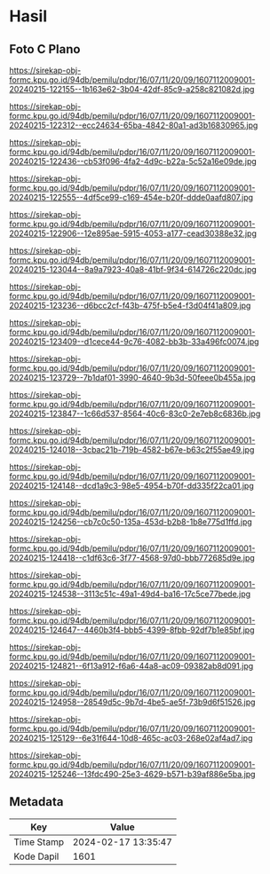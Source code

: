# Hasil

## Foto C Plano

https://sirekap-obj-formc.kpu.go.id/94db/pemilu/pdpr/16/07/11/20/09/1607112009001-20240215-122155--1b163e62-3b04-42df-85c9-a258c821082d.jpg

https://sirekap-obj-formc.kpu.go.id/94db/pemilu/pdpr/16/07/11/20/09/1607112009001-20240215-122312--ecc24634-65ba-4842-80a1-ad3b16830965.jpg

https://sirekap-obj-formc.kpu.go.id/94db/pemilu/pdpr/16/07/11/20/09/1607112009001-20240215-122436--cb53f096-4fa2-4d9c-b22a-5c52a16e09de.jpg

https://sirekap-obj-formc.kpu.go.id/94db/pemilu/pdpr/16/07/11/20/09/1607112009001-20240215-122555--4df5ce99-c169-454e-b20f-ddde0aafd807.jpg

https://sirekap-obj-formc.kpu.go.id/94db/pemilu/pdpr/16/07/11/20/09/1607112009001-20240215-122906--12e895ae-5915-4053-a177-cead30388e32.jpg

https://sirekap-obj-formc.kpu.go.id/94db/pemilu/pdpr/16/07/11/20/09/1607112009001-20240215-123044--8a9a7923-40a8-41bf-9f34-614726c220dc.jpg

https://sirekap-obj-formc.kpu.go.id/94db/pemilu/pdpr/16/07/11/20/09/1607112009001-20240215-123236--d6bcc2cf-f43b-475f-b5e4-f3d04f41a809.jpg

https://sirekap-obj-formc.kpu.go.id/94db/pemilu/pdpr/16/07/11/20/09/1607112009001-20240215-123409--d1cece44-9c76-4082-bb3b-33a496fc0074.jpg

https://sirekap-obj-formc.kpu.go.id/94db/pemilu/pdpr/16/07/11/20/09/1607112009001-20240215-123729--7b1daf01-3990-4640-9b3d-50feee0b455a.jpg

https://sirekap-obj-formc.kpu.go.id/94db/pemilu/pdpr/16/07/11/20/09/1607112009001-20240215-123847--1c66d537-8564-40c6-83c0-2e7eb8c6836b.jpg

https://sirekap-obj-formc.kpu.go.id/94db/pemilu/pdpr/16/07/11/20/09/1607112009001-20240215-124018--3cbac21b-719b-4582-b67e-b63c2f55ae49.jpg

https://sirekap-obj-formc.kpu.go.id/94db/pemilu/pdpr/16/07/11/20/09/1607112009001-20240215-124148--dcd1a9c3-98e5-4954-b70f-dd335f22ca01.jpg

https://sirekap-obj-formc.kpu.go.id/94db/pemilu/pdpr/16/07/11/20/09/1607112009001-20240215-124256--cb7c0c50-135a-453d-b2b8-1b8e775d1ffd.jpg

https://sirekap-obj-formc.kpu.go.id/94db/pemilu/pdpr/16/07/11/20/09/1607112009001-20240215-124418--c1df63c6-3f77-4568-97d0-bbb772685d9e.jpg

https://sirekap-obj-formc.kpu.go.id/94db/pemilu/pdpr/16/07/11/20/09/1607112009001-20240215-124538--3113c51c-49a1-49d4-ba16-17c5ce77bede.jpg

https://sirekap-obj-formc.kpu.go.id/94db/pemilu/pdpr/16/07/11/20/09/1607112009001-20240215-124647--4460b3f4-bbb5-4399-8fbb-92df7b1e85bf.jpg

https://sirekap-obj-formc.kpu.go.id/94db/pemilu/pdpr/16/07/11/20/09/1607112009001-20240215-124821--6f13a912-f6a6-44a8-ac09-09382ab8d091.jpg

https://sirekap-obj-formc.kpu.go.id/94db/pemilu/pdpr/16/07/11/20/09/1607112009001-20240215-124958--28549d5c-9b7d-4be5-ae5f-73b9d6f51526.jpg

https://sirekap-obj-formc.kpu.go.id/94db/pemilu/pdpr/16/07/11/20/09/1607112009001-20240215-125129--6e31f644-10d8-465c-ac03-268e02af4ad7.jpg

https://sirekap-obj-formc.kpu.go.id/94db/pemilu/pdpr/16/07/11/20/09/1607112009001-20240215-125246--13fdc490-25e3-4629-b571-b39af886e5ba.jpg


## Metadata

| Key        | Value               |
| ---------- | ------------------- |
| Time Stamp | 2024-02-17 13:35:47 |
| Kode Dapil | 1601                |



